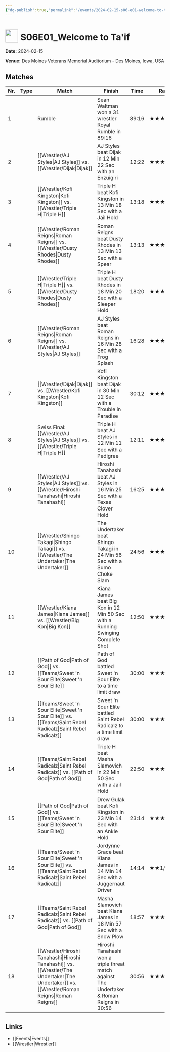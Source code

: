 ```yaml
---
{"dg-publish":true,"permalink":"/events/2024-02-15-s06-e01-welcome-to-ta-if/","title":"S06E01_Welcome to Ta'if","noteIcon":"","created":"2025-09-01T21:42:44.184+02:00"}
---
```



# <img src="z_Images/ChokeSlam.png" width="40" style="vertical-align:bottom; margin-right:8px;">**S06E01_Welcome to Ta'if**

**Date:** 2024-02-15

**Venue:** Des Moines Veterans Memorial Auditorium - Des Moines, Iowa, USA

## Matches

| Nr. | Type | Match | Finish | Time | Rating | Score |
|-----|------|-------|--------|------|--------|-------|
| 1 |  | Rumble | Sean Waltman won a 31 wrestler Royal Rumble in  89:16 | 89:16 | ★★★★1/2 | 93 |
| 2 |  | [[Wrestler/AJ Styles\|AJ Styles]] vs. [[Wrestler/Dijak\|Dijak]] | AJ Styles beat Dijak in 12 Min 22 Sec with an Enzuigiri | 12:22 | ★★★★1/4 | 89 |
| 3 |  | [[Wrestler/Kofi Kingston\|Kofi Kingston]] vs. [[Wrestler/Triple H\|Triple H]] | Triple H beat Kofi Kingston in 13 Min 18 Sec with a Jail Hold | 13:18 | ★★★3/4 | 80 |
| 4 |  | [[Wrestler/Roman Reigns\|Roman Reigns]] vs. [[Wrestler/Dusty Rhodes\|Dusty Rhodes]] | Roman Reigns beat Dusty Rhodes in 13 Min 13 Sec with a Spear | 13:13 | ★★★★★1/2 | 104 |
| 5 |  | [[Wrestler/Triple H\|Triple H]] vs. [[Wrestler/Dusty Rhodes\|Dusty Rhodes]] | Triple H beat Dusty Rhodes in 18 Min 20 Sec with a Sleeper Hold | 18:20 | ★★★★ | 86 |
| 6 |  | [[Wrestler/Roman Reigns\|Roman Reigns]] vs. [[Wrestler/AJ Styles\|AJ Styles]] | AJ Styles beat Roman Reigns in 16 Min 28 Sec with a Frog Splash | 16:28 | ★★★★3/4 | 97 |
| 7 |  | [[Wrestler/Dijak\|Dijak]] vs. [[Wrestler/Kofi Kingston\|Kofi Kingston]] | Kofi Kingston beat Dijak in 30 Min 12 Sec with a Trouble in Paradise | 30:12 | ★★★★3/4 | 98 |
| 8 |  | Swiss Final: [[Wrestler/AJ Styles\|AJ Styles]] vs. [[Wrestler/Triple H\|Triple H]] | Triple H beat AJ Styles in 12 Min 11 Sec with a Pedigree | 12:11 | ★★★ | 69 |
| 9 |  | [[Wrestler/AJ Styles\|AJ Styles]] vs. [[Wrestler/Hiroshi Tanahashi\|Hiroshi Tanahashi]] | Hiroshi Tanahashi beat AJ Styles in 16 Min 25 Sec with a Texas Clover Hold | 16:25 | ★★★★3/4 | 97 |
| 10 |  | [[Wrestler/Shingo Takagi\|Shingo Takagi]] vs. [[Wrestler/The Undertaker\|The Undertaker]] | The Undertaker beat Shingo Takagi in 24 Min 56 Sec with a Sumo Choke Slam | 24:56 | ★★★★1/2 | 94 |
| 11 |  | [[Wrestler/Kiana James\|Kiana James]] vs. [[Wrestler/Big Kon\|Big Kon]] | Kiana James beat Big Kon in 12 Min 50 Sec with a Running Swinging Complete Shot | 12:50 | ★★★★1/4 | 90 |
| 12 |  | [[Path of God\|Path of God]] vs. [[Teams/Sweet 'n Sour Elite\|Sweet 'n Sour Elite]] | Path of God battled Sweet 'n Sour Elite to a  time limit draw | 30:00 | ★★★3/4 | 83 |
| 13 |  | [[Teams/Sweet 'n Sour Elite\|Sweet 'n Sour Elite]] vs. [[Teams/Saint Rebel Radicalz\|Saint Rebel Radicalz]] | Sweet 'n Sour Elite battled Saint Rebel Radicalz to a  time limit draw | 30:00 | ★★★★1/4 | 89 |
| 14 |  | [[Teams/Saint Rebel Radicalz\|Saint Rebel Radicalz]] vs. [[Path of God\|Path of God]] | Triple H beat Masha Slamovich in 22 Min 50 Sec with a Jail Hold | 22:50 | ★★★1/4 | 72 |
| 15 |  | [[Path of God\|Path of God]] vs. [[Teams/Sweet 'n Sour Elite\|Sweet 'n Sour Elite]] | Drew Gulak beat Kofi Kingston in 23 Min 14 Sec with an Ankle Hold | 23:14 | ★★★1/4 | 73 |
| 16 |  | [[Teams/Sweet 'n Sour Elite\|Sweet 'n Sour Elite]] vs. [[Teams/Saint Rebel Radicalz\|Saint Rebel Radicalz]] | Jordynne Grace beat Kiana James in 14 Min 14 Sec with a Juggernaut Driver | 14:14 | ★★1/2 | 67 |
| 17 |  | [[Teams/Saint Rebel Radicalz\|Saint Rebel Radicalz]] vs. [[Path of God\|Path of God]] | Masha Slamovich beat Kiana James in 18 Min 57 Sec with a Snow Plow | 18:57 | ★★★ | 71 |
| 18 |  | [[Wrestler/Hiroshi Tanahashi\|Hiroshi Tanahashi]] vs. [[Wrestler/The Undertaker\|The Undertaker]] vs. [[Wrestler/Roman Reigns\|Roman Reigns]] | Hiroshi Tanahashi won a triple threat match against The Undertaker & Roman Reigns in  30:56 | 30:56 | ★★★★★★ | 105 |

## Links
- [[Events\|Events]]
- [[Wrestler\|Wrestler]]
